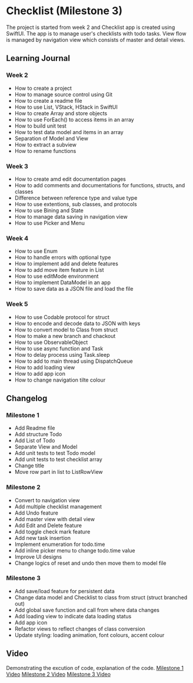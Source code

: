 #  Checklist (Milestone 3)

The project is started from week 2 and Checklist app is created using SwiftUI. The app is to manage user's checklists with todo tasks. View flow is managed by navigation view which consists of master and detail views.

## Learning Journal

### Week 2 

- How to create a project
- How to manage source control using Git
- How to create a readme file
- How to use List, VStack, HStack in SwiftUI
- How to create Array and store objects
- How to use ForEach() to access items in an array
- How to build unit test
- How to test data model and items in an array
- Separation of Model and View
- How to extract a subview
- How to rename functions

### Week 3

- How to create amd edit documentation pages
- How to add comments and documentations for functions, structs, and classes
- Difference between reference type and value type
- How to use extentions, sub classes, and protocols
- How to use Bining and State
- How to manage data saving in navigation view
- How to use Picker and Menu

### Week 4

- How to use Enum
- How to handle errors with optional type
- How to implement add and delete features
- How to add move item feature in List
- How to use editMode environment
- How to implement DataModel in an app
- How to save data as a JSON file and load the file

### Week 5
- How to use Codable protocol for struct
- How to encode and decode data to JSON with keys
- How to convert model to Class from struct
- How to make a new branch and chackout
- How to use ObservableObject
- How to use async function and Task
- How to delay process using Task.sleep
- How to add to main thread using DispatchQueue
- How to add loading view
- How to add app icon
- How to change navigation tilte colour

## Changelog

### Milestone 1

- Add Readme file
- Add structure Todo
- Add List of Todo
- Separate View and Model
- Add unit tests to test Todo model
- Add unit tests to test checklist array
- Change title
- Move row part in list to ListRowView

### Milestone 2

- Convert to navigation view
- Add multiple checklist management
- Add Undo feature
- Add master view with detail view
- Add Edit and Delete feature
- Add toggle check mark feature
- Add new task insertion
- Implement enumeration for todo.time
- Add inline picker menu to change todo.time value
- Improve UI designs
- Change logics of reset and undo then move them to model file

### Milestone 3

- Add save/load feature for persistent data
- Change data model and Checklist to class from struct (struct branched out)
- Add global save function and call from where data changes
- Add loading view to indicate data loading status
- Add app icon
- Refactor views to reflect changes of class conversion
- Update styling: loading animation, font colours, accent colour

## Video

Demonstrating the excution of code, explanation of the code.
[Milestone 1 Video](https://youtu.be/xyq9-Ha_6IE)
[Milestone 2 Video](https://youtu.be/cHB99h7lIHk)
[Milestone 3 Video](https://youtu.be/f0znBb9iffc)

